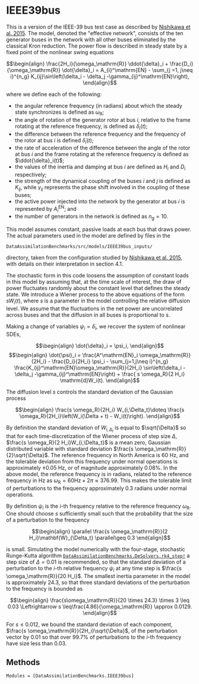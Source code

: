 # IEEE39bus

This is a version of the IEEE-39 bus test case as described by 
[Nishikawa et al. 2015](https://iopscience.iop.org/article/10.1088/1367-2630/17/1/015012).
The model, denoted the "effective network", consists of the ten generator buses in the
network with all other buses eliminated by the classical Kron reduction.
The power flow is described in steady state by a fixed point of the nonlinear swing equations

$$\begin{align}
\frac{2H_i}{\omega_\mathrm{R}} \ddot{\delta}_i + \frac{D_i}{\omega_\mathrm{R}} \dot{\delta}_i = A_{i}^\mathrm{EN} - \sum_{j =1, j\neq i}^{n_g} K_{ij}\sin\left(\delta_i - \delta_j -\gamma_{ij}^\mathrm{EN}\right),
\end{align}$$

where we define each of the following:
  * the angular reference frequency (in radians) about which the steady state synchronizes is defined as $\omega_\mathrm{R}$;
  * the angle of rotation of the generator rotor at bus $i$, relative to the frame rotating at the reference frequency, is defined as $\delta_i(t)$;
  * the difference between the reference frequency and the frequency of the rotor at bus $i$ is defined $\dot{\delta}_i(t)$;
  * the rate of acceleration of the difference between the angle of the rotor at bus $i$ and the frame rotating at the reference frequency is defined as $\ddot{\delta}_i(t)$;
  * the values of the inertia and damping at bus $i$ are defined as $H_i$ and $D_i$ respectively;
  * the strength of the dynamical coupling of the buses $i$ and $j$ is defined as $K_{ij}$, while $\gamma_{ij}$ represents the phase shift involved in the coupling of these buses;
  * the active power injected into the network by the generator at bus $i$ is represented by $A^\mathrm{EN}_i$; and
  * the number of generators in the network is defined as $n_g =10$.

This model assumes constant, passive loads at each bus that draws power.
The actual parameters used in the model are defined by files in the
```
DataAssimilationBenchmarks/src/models/IEEE39bus_inputs/
```
directory, taken from the configuration studied by 
[Nishikawa et al. 2015](https://iopscience.iop.org/article/10.1088/1367-2630/17/1/015012),
with details on their interpretation in section 4.1.

The stochastic form in this code loosens the assumption of constant loads in this model by
assuming that, at the time scale of interest, the draw of power fluctuates randomly about
the constant level that defines the steady state. We introduce a Wiener process to 
the above equations of the form  $s W_i(t)$, where $s$ is a parameter in the model
controlling the relative diffusion level.  We assume that the fluctuations in the net
power are uncorrelated across buses and that the diffusion in all buses is proportional to
$s$. 

Making a change of variables $\psi_i =  \dot{\delta}_i$, we recover the system of nonlinear
SDEs,

$$\begin{align}
\dot{\delta}_i = \psi_i,
\end{align}$$
$$\begin{align}
\dot{\psi}_i = \frac{A^\mathrm{EN}_i \omega_\mathrm{R}}{2H_i} - \frac{D_i}{2H_i} \psi_i -
\sum_{j=1,j\neq i}^{n_g} \frac{K_{ij}^\mathrm{EN}\omega_\mathrm{R}}{2H_i} \sin\left(\delta_i - \delta_j -\gamma_{ij}^\mathrm{EN}\right) + \frac{ s \omega_R}{2 H_i} \mathrm{d}W_i(t).
\end{align}$$

The diffusion level $s$ controls the standard deviation of the Gaussian process

$$\begin{align}
\frac{s \omega_R}{2H_i} W_{i,\Delta_t}\doteq \frac{s \omega_R}{2H_i}\left(W_i(\Delta + t) - W_i(t)\right).
\end{align}$$

By definition the standard deviation of $W_{i,\Delta_t}$ is equal to $\sqrt{\Delta}$ so that
for each time-discretization of the Wiener process of step size $\Delta$,
$\frac{s \omega_R}{2 H_i}W_{i,\Delta_t}$ is a mean zero, Gaussian distributed variable
with standard deviation $\frac{s \omega_\mathrm{R}}{2}\sqrt{\Delta}$.  The reference
frequency in North America is 60 Hz, and the tolerable deviation from this frequency under
normal operations is approximately $\pm 0.05$ Hz, or of magnitude
approximately $0.08\%$.  In the above model, the
reference frequency is in radians, related to the reference frequency in Hz as
$\omega_\mathrm{R} = 60 \mathrm{Hz} \times 2 \pi \approx 376.99$.  This makes the
tolerable limit of perturbations to the frequency approximately $0.3$ radians under normal
operations.

By definition $\psi_i$ is the $i$-th frequency relative to the reference frequency
$\omega_\mathrm{R}$. One should choose $s$ sufficiently small such that the probability
that the size of a perturbation to the frequency 

$$\begin{align}
\parallel \frac{s \omega_\mathrm{R}}{2 H_i}\mathbf{W}_{\Delta_t} \parallel\geq 0.3
\end{align}$$

is small.  Simulating the model numerically with the four-stage, stochastic Runge-Kutta
algorithm
[`DataAssimilationBenchmarks.DeSolvers.rk4_step!`](@ref)
a step size of $\Delta=0.01$ is recommended, so that the standard deviation of
a perturbation to the $i$-th relative frequency $\psi_i$ at any time step is
$\frac{s \omega_\mathrm{R}}{20 H_i}$. The smallest inertia parameter in the model is
approximately $24.3$, so that three standard deviations of the perturbation
to the frequency is bounded as

$$\begin{align}
\frac{s\omega_\mathrm{R}}{20 \times 24.3} \times 3 \leq 0.03  \Leftrightarrow  s \leq\frac{4.86}{\omega_\mathrm{R}} \approx 0.0129.
\end{align}$$

For $s \leq 0.012$, we bound the standard deviation of each component,
$\frac{s \omega_\mathrm{R}}{2H_i}\sqrt{\Delta}$, of the perturbation vector by $0.01$ so
that over $99.7\%$ of perturbations to the $i$-th frequency have size less than $0.03$.

## Methods

```@autodocs
Modules = [DataAssimilationBenchmarks.IEEE39bus]
```
